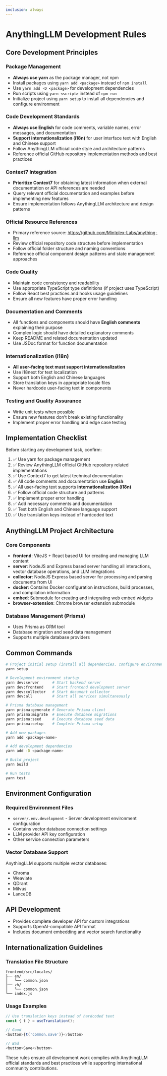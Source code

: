 ```yaml
---
inclusion: always
---
```


# AnythingLLM Development Rules

## Core Development Principles

### Package Management
- **Always use yarn** as the package manager, not npm
- Install packages using `yarn add <package>` instead of `npm install`
- Use `yarn add -D <package>` for development dependencies
- Run scripts using `yarn <script>` instead of `npm run`
- Initialize project using `yarn setup` to install all dependencies and configure environment

### Code Development Standards
- **Always use English** for code comments, variable names, error messages, and documentation
- **Support internationalization (i18n)** for user interface text with English and Chinese support
- Follow AnythingLLM official code style and architecture patterns
- Reference official GitHub repository implementation methods and best practices

### Context7 Integration
- **Prioritize Context7** for obtaining latest information when external documentation or API references are needed
- Query relevant official documentation and examples before implementing new features
- Ensure implementation follows AnythingLLM architecture and design patterns

### Official Resource References
- Primary reference source: https://github.com/Mintplex-Labs/anything-llm
- Review official repository code structure before implementation
- Follow official folder structure and naming conventions
- Reference official component design patterns and state management approaches

### Code Quality
- Maintain code consistency and readability
- Use appropriate TypeScript type definitions (if project uses TypeScript)
- Follow React best practices and hooks usage guidelines
- Ensure all new features have proper error handling

### Documentation and Comments
- All functions and components should have **English comments** explaining their purpose
- Complex logic should have detailed explanatory comments
- Keep README and related documentation updated
- Use JSDoc format for function documentation

### Internationalization (i18n)
- **All user-facing text must support internationalization**
- Use i18next for text localization
- Support both English and Chinese languages
- Store translation keys in appropriate locale files
- Never hardcode user-facing text in components

### Testing and Quality Assurance
- Write unit tests when possible
- Ensure new features don't break existing functionality
- Implement proper error handling and edge case testing

## Implementation Checklist

Before starting any development task, confirm:

1. ✅ Use yarn for package management
2. ✅ Review AnythingLLM official GitHub repository related implementations
3. ✅ Use Context7 to get latest technical documentation
4. ✅ All code comments and documentation use **English**
5. ✅ All user-facing text supports **internationalization (i18n)**
6. ✅ Follow official code structure and patterns
7. ✅ Implement proper error handling
8. ✅ Add necessary comments and documentation
9. ✅ Test both English and Chinese language support
10. ✅ Use translation keys instead of hardcoded text

## AnythingLLM Project Architecture

### Core Components
- **frontend**: ViteJS + React based UI for creating and managing LLM content
- **server**: NodeJS and Express based server handling all interactions, vector database operations, and LLM integrations
- **collector**: NodeJS Express based server for processing and parsing documents from UI
- **docker**: Contains Docker configuration instructions, build processes, and compilation information
- **embed**: Submodule for creating and integrating web embed widgets
- **browser-extension**: Chrome browser extension submodule

### Database Management (Prisma)
- Uses Prisma as ORM tool
- Database migration and seed data management
- Supports multiple database providers

## Common Commands

```bash
# Project initial setup (install all dependencies, configure environment files, run Prisma setup)
yarn setup

# Development environment startup
yarn dev:server      # Start backend server
yarn dev:frontend    # Start frontend development server
yarn dev:collector   # Start document collector
yarn dev:all         # Start all services simultaneously

# Prisma database management
yarn prisma:generate # Generate Prisma client
yarn prisma:migrate  # Execute database migrations
yarn prisma:seed     # Execute database seed data
yarn prisma:setup    # Complete Prisma setup

# Add new packages
yarn add <package-name>

# Add development dependencies
yarn add -D <package-name>

# Build project
yarn build

# Run tests
yarn test
```

## Environment Configuration

### Required Environment Files
- `server/.env.development` - Server development environment configuration
- Contains vector database connection settings
- LLM provider API key configuration
- Other service connection parameters

### Vector Database Support
AnythingLLM supports multiple vector databases:
- Chroma
- Weaviate  
- QDrant
- Milvus
- LanceDB

## API Development
- Provides complete developer API for custom integrations
- Supports OpenAI-compatible API format
- Includes document embedding and vector search functionality

## Internationalization Guidelines

### Translation File Structure
```
frontend/src/locales/
├── en/
│   └── common.json
├── zh/
│   └── common.json
└── index.js
```

### Usage Examples
```javascript
// Use translation keys instead of hardcoded text
const { t } = useTranslation();

// Good
<button>{t('common.save')}</button>

// Bad
<button>Save</button>
```

These rules ensure all development work complies with AnythingLLM official standards and best practices while supporting international community contributions.